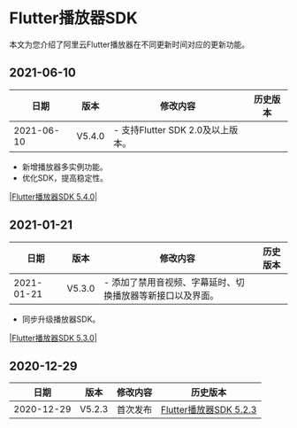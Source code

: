 # Flutter播放器SDK

本文为您介绍了阿里云Flutter播放器在不同更新时间对应的更新功能。

## 2021-06-10

|日期|版本|修改内容|历史版本|
|--|--|----|----|
|2021-06-10|V5.4.0|-   支持Flutter SDK 2.0及以上版本。
-   新增播放器多实例功能。
-   优化SDK，提高稳定性。

|[Flutter播放器SDK 5.4.0](https://alivc-demo-cms.alicdn.com/versionProduct/sourceCode/playVideo/5.4.0/flutter_aliplayer_5.4.0.zip)|

## 2021-01-21

|日期|版本|修改内容|历史版本|
|--|--|----|----|
|2021-01-21|V5.3.0|-   添加了禁用音视频、字幕延时、切换播放器等新接口以及界面。
-   同步升级播放器SDK。

|[Flutter播放器SDK 5.3.0](https://alivc-demo-cms.alicdn.com/versionProduct/sourceCode/playVideo/5.3.0/flutter_aliplayer_5.3.0.zip)|

## 2020-12-29

|日期|版本|修改内容|历史版本|
|--|--|----|----|
|2020-12-29|V5.2.3|首次发布|[Flutter播放器SDK 5.2.3](https://alivc-demo-cms.alicdn.com/versionProduct/sourceCode/playVideo/5.2.3/flutter_aliplayer_5.2.3.zip)|

